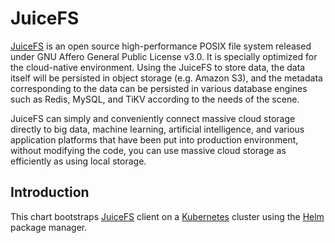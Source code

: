 # JuiceFS

[JuiceFS](https://juicefs.com) is an open source high-performance POSIX file system released under GNU Affero General Public License v3.0. It is specially optimized for the cloud-native environment. Using the JuiceFS to store data, the data itself will be persisted in object storage (e.g. Amazon S3), and the metadata corresponding to the data can be persisted in various database engines such as Redis, MySQL, and TiKV according to the needs of the scene.

JuiceFS can simply and conveniently connect massive cloud storage directly to big data, machine learning, artificial intelligence, and various application platforms that have been put into production environment, without modifying the code, you can use massive cloud storage as efficiently as using local storage.

## Introduction

This chart bootstraps [JuiceFS](https://juicefs.com) client on a [Kubernetes](https://kubernetes.io/) cluster using the [Helm](https://helm.sh/) package manager.
